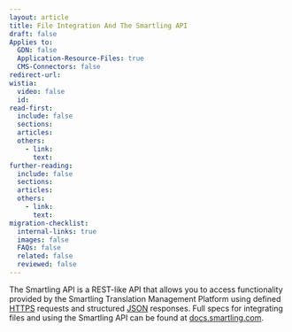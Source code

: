 ```yaml
---
layout: article
title: File Integration And The Smartling API
draft: false
Applies to:
  GDN: false
  Application-Resource-Files: true
  CMS-Connectors: false
redirect-url:
wistia:
  video: false
  id:
read-first:
  include: false
  sections:
  articles:
  others:
    - link:
      text:
further-reading:
  include: false
  sections:
  articles:
  others:
    - link:
      text:
migration-checklist:
  internal-links: true
  images: false
  FAQs: false
  related: false
  reviewed: false
---
```

The Smartling API is a REST-like API that allows you to access functionality provided by the Smartling Translation Management Platform using defined [HTTPS](http://en.wikipedia.org/wiki/HTTP_Secure) requests and structured [JSON](http://en.wikipedia.org/wiki/Json) responses. Full specs for integrating files and using the Smartling API can be found at [docs.smartling.com](/developers/).
